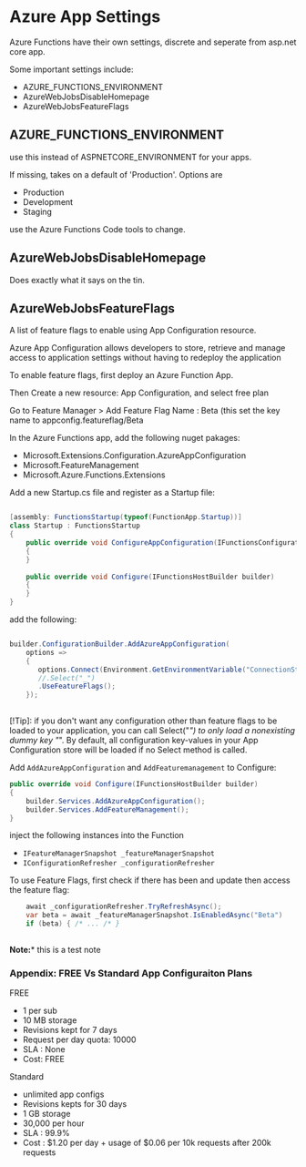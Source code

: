 # Azure App Settings 

Azure Functions have their own settings, discrete and seperate from
asp.net core app.

Some important settings include:

* AZURE_FUNCTIONS_ENVIRONMENT
* AzureWebJobsDisableHomepage
* AzureWebJobsFeatureFlags

## AZURE_FUNCTIONS_ENVIRONMENT

use this instead of ASPNETCORE_ENVIRONMENT for your apps.

If missing, takes on a default of 'Production'. Options are

* Production
* Development
* Staging

use the Azure Functions Code tools to change.


## AzureWebJobsDisableHomepage

Does exactly what it says on the tin. 


## AzureWebJobsFeatureFlags

A list of feature flags to enable using App Configuration resource.

Azure App Configuration allows developers to store, retrieve and
manage access to application settings without having to redeploy the
application

To enable feature flags, first deploy an Azure Function App.

Then Create a new resource: App Configuration, and select free plan

Go to Feature Manager > Add
Feature Flag Name : Beta
(this set the key name to appconfig.featureflag/Beta


In the Azure Functions app, add the following nuget pakages:

* Microsoft.Extensions.Configuration.AzureAppConfiguration
* Microsoft.FeatureManagement
* Microsoft.Azure.Functions.Extensions

Add a new Startup.cs file and register as a Startup file:

```c#

[assembly: FunctionsStartup(typeof(FunctionApp.Startup))]
class Startup : FunctionsStartup
{
    public override void ConfigureAppConfiguration(IFunctionsConfigurationBuilder builder)
    {
    }
		
    public override void Configure(IFunctionsHostBuilder builder)
    {
    }
}
```

add the following:

```c#

builder.ConfigurationBuilder.AddAzureAppConfiguration(
    options =>
    {
       options.Connect(Environment.GetEnvironmentVariable("ConnectionString"))
       //.Select("_")
       .UseFeatureFlags();
    });
					      
```

[!Tip]: if you don't want any configuration other than feature flags to be
loaded to your application, you can call Select("_") to only load a
nonexisting dummy key "_". By default, all configuration key-values in
your App Configuration store will be loaded if no Select method is
called.


Add `AddAzureAppConfiguration` and `AddFeaturemanagement` to Configure:


```c#
public override void Configure(IFunctionsHostBuilder builder)
{
    builder.Services.AddAzureAppConfiguration();
    builder.Services.AddFeatureManagement();
}
```

inject the following instances into the Function

* `IFeatureManagerSnapshot _featureManagerSnapshot`
* `IConfigurationRefresher _configurationRefresher`

To use Feature Flags, first check if there has been and update then
access the feature flag:

```c#
    await _configurationRefresher.TryRefreshAsync();
    var beta = await _featureManagerSnapshot.IsEnabledAsync("Beta")
    if (beta) { /* ... /* }
    
```

**Note:*** this is a test note


### Appendix: FREE Vs Standard App Configuraiton Plans


FREE

* 1 per sub
* 10 MB storage
* Revisions kept for 7 days
* Request per day quota: 10000
* SLA : None
* Cost: FREE

Standard

* unlimited app configs
* Revisions kepts for 30 days
* 1 GB storage
* 30,000 per hour
* SLA : 99.9%
* Cost : $1.20 per day + usage of $0.06 per 10k requests after 200k requests



